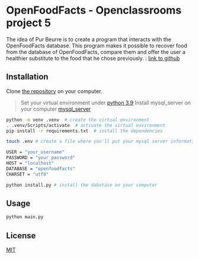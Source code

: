 # OpenFoodFacts - Openclassrooms project 5

The idea of Pur Beurre is to create a program that interacts with the OpenFoodFacts database. This program makes it possible to recover food from the database of OpenFoodFacts, compare them and offer the user a healthier substitute to the food that he chose previously. : [link to github](https://github.com/Romderful/Project3_MacGyver)

## Installation

Clone [the repository](https://github.com/Romderful/Project3_MacGyver) on your computer.

> Set your virtual environment under [python 3.9](https://www.python.org/downloads/release/python-380/)
> Install mysql_server on your computer [mysql_server](https://dev.mysql.com/downloads/mysql/)

```bash
python -m venv .venv  # create the virtual environment
. .venv/Scripts/activate  # activate the virtual environment
pip install -r requirements.txt  # install the dependencies

touch .env # create a file where you'll put your mysql server informations

USER = "your_username"
PASSWORD = "your_password"
HOST = "localhost"
DATABASE = "openfoodfacts"
CHARSET = "utf8"

python install.py # install the dabatase on your computer
```

## Usage

```bash
python main.py
```

## License

[MIT](https://choosealicense.com/licenses/mit/)
